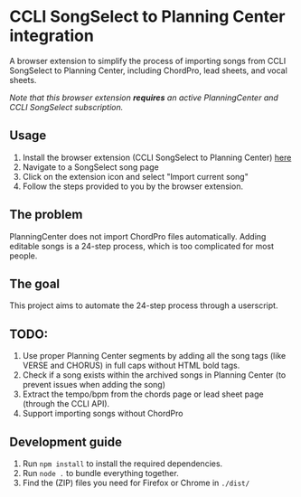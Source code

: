 # CCLI SongSelect to Planning Center integration

A browser extension to simplify the process of importing songs from CCLI SongSelect to Planning Center, including ChordPro, lead sheets, and vocal sheets.

*Note that this browser extension **requires** an active PlanningCenter and CCLI SongSelect subscription.*

## Usage

1. Install the browser extension (CCLI SongSelect to Planning Center) [here](https://addons.mozilla.org/en-US/firefox/addon/songselect-to-planning-center/)
2. Navigate to a SongSelect song page
3. Click on the extension icon and select "Import current song"
4. Follow the steps provided to you by the browser extension.

## The problem

PlanningCenter does not import ChordPro files automatically. Adding editable songs is a 24-step process, which is too complicated for most people.

## The goal

This project aims to automate the 24-step process through a userscript.

## TODO:

1. Use proper Planning Center segments by adding all the song tags (like VERSE and CHORUS) in full caps without HTML bold tags.
2. Check if a song exists within the archived songs in Planning Center (to prevent issues when adding the song)
3. Extract the tempo/bpm from the chords page or lead sheet page (through the CCLI API).
4. Support importing songs without ChordPro

## Development guide

1. Run `npm install` to install the required dependencies.
2. Run `node .` to bundle everything together.
3. Find the (ZIP) files you need for Firefox or Chrome in `./dist/`
